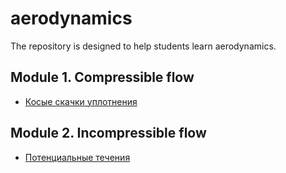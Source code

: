 # aerodynamics
The repository is designed to help students learn aerodynamics.

## Module 1. Compressible flow
* [Косые скачки уплотнения](https://nbviewer.jupyter.org/github/yakovglee/aerodynamics/blob/main/Oblique_Shock.ipynb)

## Module 2. Incompressible flow
* [Потенциальные течения](https://nbviewer.jupyter.org/github/yakovglee/aerodynamics/blob/main/Potenttial_Flow.ipynb)
